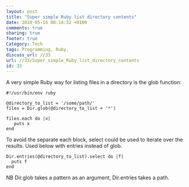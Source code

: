 ```yaml
---
layout: post
title: "Super simple Ruby list directory contents"
date: 2010-05-16 08:14:52 +0100 
comments: true
sharing: true
footer: true
Category: Tech
tags: Programming, Ruby,
discuss_url: //33
url: //33/Super_simple_Ruby_list_directory_contents
id: 33
---
```

A very simple Ruby way for listing files in a directory is the glob function:

    #!/usr/bin/env ruby
    
    @directory_to_list = '/some/path/'
    files = Dir.glob(@directory_to_list + '*')
    
    files.each do |x|
       puts x
    end

To avoid the separate each block, select could be used to iterate over the results. Used below with entries instead of glob.

    Dir.entries(@directory_to_list).select do |f| 
      puts f
    end

NB Dir.glob takes a pattern as an argument, Dir.entries takes a path.
